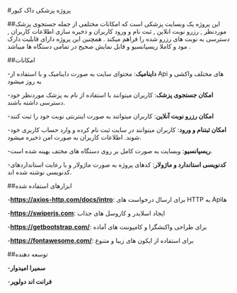 #پروژه پزشکی داک کیور


##این پروژه یک وبسایت پزشکی است که امکانات مختلفی از جمله جستجوی پزشک موردنظر , رزرو نوبت انلاین , ثبت نام و ورود کاربران و ذخیره سازی اطلاعات کاربران , دسترسی به نوبت های رزرو شده را فراهم میکند . همچنین این پروژه دارای قابلیت دارک مود و کاملا ریسپانسیو و قابل نمایش صحیح در تمامی دستگاه ها میباشد . 



##امکانات


-**داینامیک**: محتوای سایت به صورت داینامیک و با استفاده از Api های مختلف واکشی و به روز میشود

-**امکان جستجوی پزشک**: کاربران میتوانند با استفاده از نام به پزشک موردنظر خود دسترسی داشته باشند.

-**امکان رزرو نوبت آنلاین**: کاربران میتوانند به صورت اینترنتی نوبت خود را ثبت کنند

-**امکان ثبتنام و ورود**: کاربران میتوانند در سایت ثبت نام کرده و وارد حساب کاربری خود شوند. اطلاعات کاربران به صورت امن ذخیره میشود.

-**ریسپانسیو**: وبسایت به صورت کامل بر روی دستگاه های مختف بهینه شده است.

-**کدنویسی استاندارد و ماژولار**: کدهای پروژه به صورت ماژولار و با رعایت استانداردهای کدنویسی نوشته شده اند.

##ابزارهای استفاده شده 

-**https://axios-http.com/docs/intro**: برای ارسال درخواست های HTTP به Apiها

-**https://swiperjs.com**: ایجاد اسلایدر و کاروسل های جذاب

-**https://getbootstrap.com/**: برای طراحی واکنشگرا و کامپوننت های آماده

-**https://fontawesome.com/**: برای استفاده از ایکون های زیبا و متنوع


##توسعه دهنده 

-**سمیرا امیدوار**

-**فرانت اند دولوپر**


